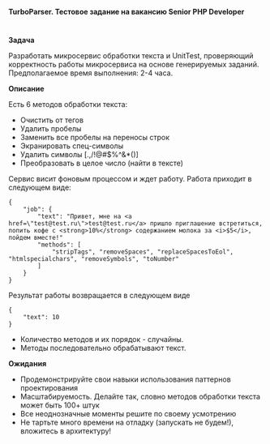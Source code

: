 **TurboParser. Тестовое задание на вакансию Senior PHP Developer**
#
**Задача**

Разработать микросервис обработки текста и UnitTest, проверяющий корректность работы микросервиса на основе генерируемых заданий.
Предполагаемое время выполнения: 2-4 часа.

**Описание**

Есть 6 методов обработки текста:

- Очистить от тегов
- Удалить пробелы
- Заменить все пробелы на переносы строк
- Экранировать спец-символы
- Удалить символы [.,/!@#$%^&*()]
- Преобразовать в целое число (найти в тексте)


Сервис висит фоновым процессом и ждет работу. Работа приходит в следующем виде:
```
{
    "job": {
        "text": "Привет, мне на <a href=\"test@test.ru\">test@test.ru</a> пришло приглашение встретиться, попить кофе с <strong>10%</strong> содержанием молока за <i>$5</i>, пойдем вместе!"
        "methods": [
            "stripTags", "removeSpaces", "replaceSpacesToEol", "htmlspecialchars", "removeSymbols", "toNumber"
        ]
    }
}
```
Результат работы возвращается в следующем виде
```
{
    "text": 10
}
```
- Количество методов и их порядок - случайны.
- Методы последовательно обрабатывают текст.

**Ожидания**
- Продемонстрируйте свои навыки использования паттернов проектирования
- Масштабируемость. Делайте так, словно методов обработки текста может быть 100+ штук
- Все неоднозначные моменты решите по своему усмотрению
- Не тартьте много времени на отладку (запускать не будем!), вложитесь в архитектуру!

